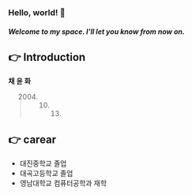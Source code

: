 ### Hello, world! 👋
##### Welcome to my space. I'll let you know from now on.     
    
    
## 👉 Introduction
**채 윤 화**
> 2004. 10. 13.


## 👉 carear
- 대진중학교 졸업
- 대곡고등학교 졸업
- 영남대학교 컴퓨터공학과 재학


## 
